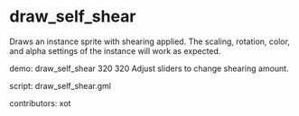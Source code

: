 draw_self_shear
===============

Draws an instance sprite with shearing applied. The scaling, rotation, color,
and alpha settings of the instance will work as expected.

demo: draw_self_shear 320 320
Adjust sliders to change shearing amount.

script: draw_self_shear.gml

contributors: xot